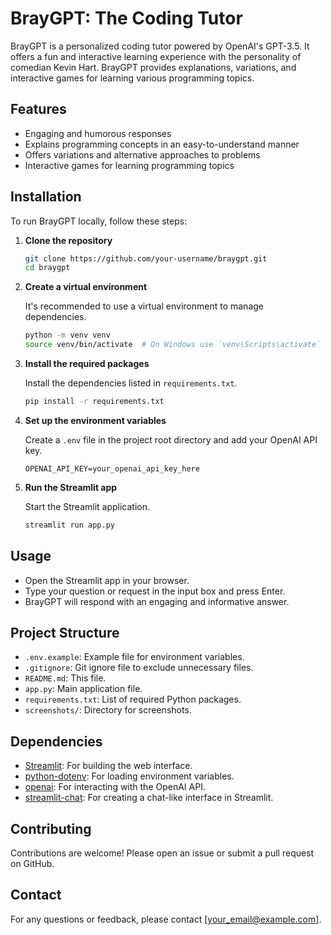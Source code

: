 # BrayGPT: The Coding Tutor

BrayGPT is a personalized coding tutor powered by OpenAI's GPT-3.5. It offers a fun and interactive learning experience with the personality of comedian Kevin Hart. BrayGPT provides explanations, variations, and interactive games for learning various programming topics.

## Features

- Engaging and humorous responses
- Explains programming concepts in an easy-to-understand manner
- Offers variations and alternative approaches to problems
- Interactive games for learning programming topics

## Installation

To run BrayGPT locally, follow these steps:

1. **Clone the repository**

    ```bash
    git clone https://github.com/your-username/braygpt.git
    cd braygpt
    ```

2. **Create a virtual environment**

    It's recommended to use a virtual environment to manage dependencies.

    ```bash
    python -m venv venv
    source venv/bin/activate  # On Windows use `venv\Scripts\activate`
    ```

3. **Install the required packages**

    Install the dependencies listed in `requirements.txt`.

    ```bash
    pip install -r requirements.txt
    ```

4. **Set up the environment variables**

    Create a `.env` file in the project root directory and add your OpenAI API key.

    ```env
    OPENAI_API_KEY=your_openai_api_key_here
    ```

5. **Run the Streamlit app**

    Start the Streamlit application.

    ```bash
    streamlit run app.py
    ```

## Usage

- Open the Streamlit app in your browser.
- Type your question or request in the input box and press Enter.
- BrayGPT will respond with an engaging and informative answer.

## Project Structure


- `.env.example`: Example file for environment variables.
- `.gitignore`: Git ignore file to exclude unnecessary files.
- `README.md`: This file.
- `app.py`: Main application file.
- `requirements.txt`: List of required Python packages.
- `screenshots/`: Directory for screenshots.

## Dependencies

- [Streamlit](https://streamlit.io/): For building the web interface.
- [python-dotenv](https://pypi.org/project/python-dotenv/): For loading environment variables.
- [openai](https://pypi.org/project/openai/): For interacting with the OpenAI API.
- [streamlit-chat](https://pypi.org/project/streamlit-chat/): For creating a chat-like interface in Streamlit.

## Contributing

Contributions are welcome! Please open an issue or submit a pull request on GitHub.

## Contact

For any questions or feedback, please contact [your_email@example.com].

